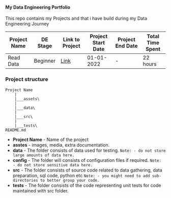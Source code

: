 #### My Data Engineering Portfolio

This repo contains my Projects and that i have build during my Data Engineering Journey 


| Project Name   | DE Stage   | Link to Project   | Project Start Date | Project End Date | Total Time Spent |
| ------------- |:-----------:| ---- |---| ---|---|
| Read Data      | Beginner | [Link](https://github.com/InsightByte/DE-Prep/tree/main/Projects/Beginner/Project-Sample) | 01-01-2022 | - | 22 hours|





### Project structure 

```
Project Name
    |
    |___assets\
    |
    |___data\
    |
    |___src\
    |
    |___tests\
README.md
```

- **Project Name** -  Name of the project
- **asstes** - images, media, extra documentation.
- **data** - The folder consists of data used for testing.
     `Note: - do not store large amounts of data here.`
- **config** - The folder will consists of configuration files if required.
     `Note: - do not store sensitive data here.`
- **src** - The folder consists of source code related to data gathering, data preparation, sql code, python etc
     `Note: - you might need to add sub-directories to better group your code.`
- **tests** - The folder consists of the code representing unit tests for code maintained with src folder.
